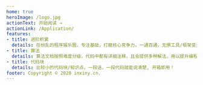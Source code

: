 ```yaml
---
home: true
heroImage: /logo.jpg
actionText: 开始阅读 →
actionLink: /Application/
features:
- title: 进阶积累
  details: 在纷乱的程序娱乐圈，专注基础，打磨核心竞争力，一通百通，无惧工具/框架变迁。
- title: 算法
  details: 算法文档按照难度分级，代码中都有详细注释，且会提供多种解法，用以提升编程能力和逻辑能力比较有效的一种方式。
- title: 代码块
  details: 比较小的代码块/知识点，一段话，一段代码就能说清楚, 开箱即用！
footer: Copyright © 2020 inxiny.cn.
---
```


